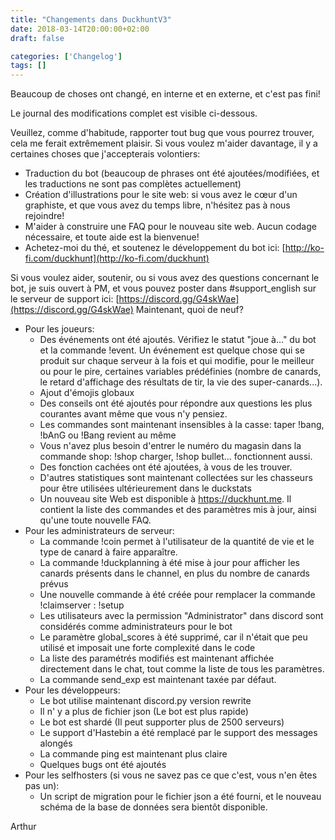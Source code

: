```yaml
---
title: "Changements dans DuckhuntV3"
date: 2018-03-14T20:00:00+02:00
draft: false

categories: ['Changelog']
tags: []
---
```


Beaucoup de choses ont changé, en interne et en externe, et c'est pas fini!
 
Le journal des modifications complet est visible ci-dessous. 
<!--more-->

Veuillez, comme d'habitude, rapporter tout bug que vous pourrez trouver, cela me ferait extrêmement plaisir. Si vous voulez m'aider davantage, il y a certaines choses que j'accepterais volontiers:

*   Traduction du bot (beaucoup de phrases ont été ajoutées/modifiées, et les traductions ne sont pas complètes actuellement)
*   Création d'illustrations pour le site web: si vous avez le cœur d'un graphiste, et que vous avez du temps libre, n'hésitez pas à nous rejoindre!
*   M'aider à construire une FAQ pour le nouveau site web. Aucun codage nécessaire, et toute aide est la bienvenue!
*   Achetez-moi du thé, et soutenez le développement du bot ici: [http://ko-fi.com/duckhunt](http://ko-fi.com/duckhunt)

Si vous voulez aider, soutenir, ou si vous avez des questions concernant le bot, je suis ouvert à PM, et vous pouvez poster dans #support_english sur le serveur de support ici: [https://discord.gg/G4skWae](https://discord.gg/G4skWae) Maintenant, quoi de neuf?

*   Pour les joueurs:
    *   Des événements ont été ajoutés. Vérifiez le statut "joue à..." du bot et la commande !event. Un événement est quelque chose qui se produit sur chaque serveur à la fois et qui modifie, pour le meilleur ou pour le pire, certaines variables prédéfinies (nombre de canards, le retard d'affichage des résultats de tir, la vie des super-canards...).
    *   Ajout d'émojis globaux
    *   Des conseils ont été ajoutés pour répondre aux questions les plus courantes avant même que vous n'y pensiez.
    *   Les commandes sont maintenant insensibles à la casse: taper !bang, !bAnG ou !Bang revient au même
    *   Vous n'avez plus besoin d'entrer le numéro du magasin dans la commande shop: !shop charger, !shop bullet... fonctionnent aussi.
    *   Des fonction cachées ont été ajoutées, à vous de les trouver.
    *   D'autres statistiques sont maintenant collectées sur les chasseurs pour être utilisées ultérieurement dans le duckstats
    *   Un nouveau site Web est disponible à https://duckhunt.me. Il contient la liste des commandes et des paramètres mis à jour, ainsi qu'une toute nouvelle FAQ.
*   Pour les administrateurs de serveur:
    *   La commande !coin permet à l'utilisateur de la quantité de vie et le type de canard à faire apparaître.
    *   La commande !duckplanning à été mise à jour pour afficher les canards présents dans le channel, en plus du nombre de canards prévus
    *   Une nouvelle commande à été créée pour remplacer la commande !claimserver : !setup
    *   Les utilisateurs avec la permission "Administrator" dans discord sont considérés comme administrateurs pour le bot
    *   Le paramètre global_scores à été supprimé, car il n'était que peu utilisé et imposait une forte complexité dans le code
    *   La liste des paramétrés modifiés est maintenant affichée directement dans le chat, tout comme la liste de tous les paramètres.
    *   La commande send_exp est maintenant taxée par défaut.
*   Pour les développeurs:
    *   Le bot utilise maintenant discord.py version rewrite
    *   Il n' y a plus de fichier json (Le bot est plus rapide)
    *   Le bot est shardé (Il peut supporter plus de 2500 serveurs)
    *   Le support d'Hastebin a été remplacé par le support des messages alongés
    *   La commande ping est maintenant plus claire
    *   Quelques bugs ont été ajoutés
*   Pour les selfhosters (si vous ne savez pas ce que c'est, vous n'en êtes pas un):
    *   Un script de migration pour le fichier json a été fourni, et le nouveau schéma de la base de données sera bientôt disponible.

Arthur